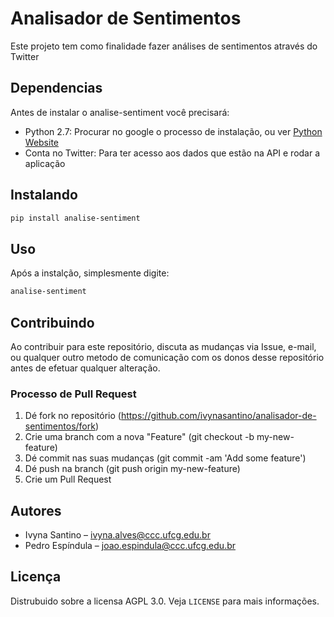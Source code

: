 # Analisador de Sentimentos

Este projeto tem como finalidade fazer análises de sentimentos através do Twitter

## Dependencias

Antes de instalar o analise-sentiment você precisará: 

* Python 2.7: Procurar no google o processo de instalação, ou ver [Python Website](https://www.python.org/downloads/release/python-2715/)
* Conta no Twitter: Para ter acesso aos dados que estão na API e rodar a aplicação

## Instalando

```sh
pip install analise-sentiment
```

## Uso

Após a instalção, simplesmente digite:

```sh
analise-sentiment
```

## Contribuindo

Ao contribuir para este repositório, discuta as mudanças via Issue, e-mail, ou qualquer outro metodo de comunicação com os donos desse repositório antes de efetuar qualquer alteração.


### Processo de Pull Request

1. Dé fork no repositório (https://github.com/ivynasantino/analisador-de-sentimentos/fork)
2. Crie uma branch com a nova "Feature" (git checkout -b my-new-feature)
3. Dé commit nas suas mudanças (git commit -am 'Add some feature')
4. Dé push na branch (git push origin my-new-feature)
5. Crie um Pull Request


## Autores

- Ivyna Santino – ivyna.alves@ccc.ufcg.edu.br
- Pedro Espíndula – joao.espindula@ccc.ufcg.edu.br

## Licença

Distrubuido sobre a licensa AGPL 3.0. Veja ``LICENSE`` para mais informações.

